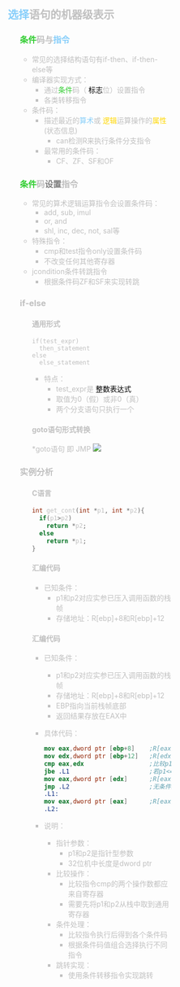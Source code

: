 <div style="float: left; width: 64%; padding: 1%;">

##  <span style="color: silver;"><span style="color: LightSkyBlue;">选择</span>语句的机器级表示

<ul>

 <span style="color: silver;">

###  <span style="color: silver;"> <span style="color: LimeGreen;">条件</span>码与<span style="color: LightSkyBlue;">指令</span>
- 常见的选择结构语句有if-then、if-then-else等
- 编译器实现方式：
  - 通过<span style="color: LimeGreen;">条件</span>码（ <span style="color: black;">标志</span>位）设置指令
  - 各类转移指令
- 条件码：
  - 描述最近的<span style="color: LightSkyBlue;">算术</span>或 <span style="color: Gold;">逻辑</span>运算操作的<span style="color: Gold;">属性</span>(状态信息)
    - can检测R来执行条件分支指令
  - 最常用的条件码：
    - CF、ZF、SF和OF

### <span style="color: silver;"> <span style="color: LimeGreen;">条件</span>码<span style="color: gray;">设置</span>指令
- 常见的算术逻辑运算指令会设置条件码：
  - add, sub, imul
  - or, and
  - shl, inc, dec, not, sal等
- 特殊指令：
  - cmp和test指令only设置条件码
  - 不改变任何其他寄存器
- jcondition条件转跳指令
  - 根据条件码ZF和SF来实现转跳

### if-else

<ul>

####  <span style="color: silver;">通用形式
  ```
  if(test_expr)
    then_statement 
  else 
    else_statement
  ```
- 特点：
  - test_expr是 <span style="color: black;">整数表达式
  - 取值为0（假）或非0（真）
  - 两个分支语句只执行一个

####  <span style="color: silver;">goto语句形式转换
*goto语句 即 JMP
![](https://cdn-mineru.openxlab.org.cn/model-mineru/prod/99de2ec0647f045fd562ae8b7c72c2a534fddb8bc8716ce24718f9784d401682.jpg)  

</ul>

###  <span style="color: silver;">实例分析

<ul>

####  <span style="color: silver;">C语言

```cpp
int get_cont(int *p1, int *p2){
  if(p1>p2) 
    return *p2;
  else 
    return *p1;
}
```

####  <span style="color: silver;">汇编代码
- 已知条件：
  - p1和p2对应实参已压入调用函数的栈帧
  - 存储地址：R[ebp]+8和R[ebp]+12


####  <span style="color: silver;">汇编代码
- 已知条件：
  - p1和p2对应实参已压入调用函数的栈帧
  - 存储地址：R[ebp]+8和R[ebp]+12
  - EBP指向当前栈帧底部
  - 返回结果存放在EAX中

- 具体代码：
  ```nasm
  mov eax,dword ptr [ebp+8]    ;R[eax]←M[R[ebp]+8],即R[eax]=p1
  mov edx,dword ptr [ebp+12]   ;R[edx]←M[R[ebp]+12],即R[edx]=p2
  cmp eax,edx                  ;比较p1和p2，即根据p1-p2的结果置标志
  jbe .L1                      ;若p1<=p2，则转标记L1处执行
  mov eax,dword ptr [edx]      ;R[eax]←M[R[edx]],即R[eax]=M[p2]
  jmp .L2                      ;无条件跳转到标记L2执行
  .L1:
  mov eax,dword ptr [eax]      ;R[eax]←M[R[eax]],即R[eax]=M[p1]
  .L2:
  ```
- 说明：
  - 指针参数：
    - p1和p2是指针型参数
    - 32位机中长度是dword ptr
  - 比较操作：
    - 比较指令cmp的两个操作数都应来自寄存器
    - 需要先将p1和p2从栈中取到通用寄存器
  - 条件处理：
    - 比较指令执行后得到各个条件码
    - 根据条件码值组合选择执行不同指令
  - 跳转实现：
    - 使用条件转移指令实现跳转

</ul>

</ul>

</ul>

</div>
<div style="float: right; width: 26%; padding: 1%;">

</div>
<div style="clear: both;"></div>
